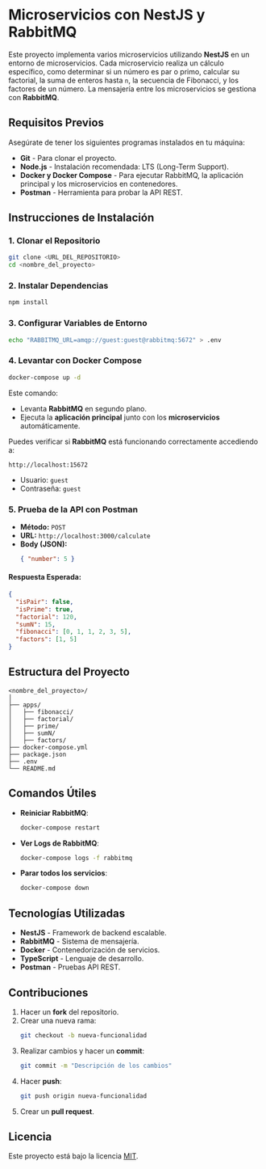 # Microservicios con NestJS y RabbitMQ

Este proyecto implementa varios microservicios utilizando **NestJS** en un entorno de microservicios. Cada microservicio realiza un cálculo específico, como determinar si un número es par o primo, calcular su factorial, la suma de enteros hasta `n`, la secuencia de Fibonacci, y los factores de un número. La mensajería entre los microservicios se gestiona con **RabbitMQ**.

## Requisitos Previos

Asegúrate de tener los siguientes programas instalados en tu máquina:

- **Git** - Para clonar el proyecto.
- **Node.js** - Instalación recomendada: LTS (Long-Term Support).
- **Docker y Docker Compose** - Para ejecutar RabbitMQ, la aplicación principal y los microservicios en contenedores.
- **Postman** - Herramienta para probar la API REST.

## Instrucciones de Instalación

### 1. Clonar el Repositorio

```bash
git clone <URL_DEL_REPOSITORIO>
cd <nombre_del_proyecto>
```

### 2. Instalar Dependencias

```bash
npm install
```

### 3. Configurar Variables de Entorno

```bash
echo "RABBITMQ_URL=amqp://guest:guest@rabbitmq:5672" > .env
```

### 4. Levantar con Docker Compose

```bash
docker-compose up -d
```

Este comando:

- Levanta **RabbitMQ** en segundo plano.
- Ejecuta la **aplicación principal** junto con los **microservicios** automáticamente.

Puedes verificar si **RabbitMQ** está funcionando correctamente accediendo a:

```
http://localhost:15672
```

- Usuario: `guest`
- Contraseña: `guest`

### 5. Prueba de la API con Postman

- **Método:** `POST`
- **URL:** `http://localhost:3000/calculate`
- **Body (JSON):**
  ```json
  { "number": 5 }
  ```

#### Respuesta Esperada:

```json
{
  "isPair": false,
  "isPrime": true,
  "factorial": 120,
  "sumN": 15,
  "fibonacci": [0, 1, 1, 2, 3, 5],
  "factors": [1, 5]
}
```

## Estructura del Proyecto

```
<nombre_del_proyecto>/
│
├── apps/
│   ├── fibonacci/
│   ├── factorial/
│   ├── prime/
│   ├── sumN/
│   ├── factors/
├── docker-compose.yml
├── package.json
├── .env
└── README.md
```

## Comandos Útiles

- **Reiniciar RabbitMQ**:

  ```bash
  docker-compose restart
  ```

- **Ver Logs de RabbitMQ**:

  ```bash
  docker-compose logs -f rabbitmq
  ```

- **Parar todos los servicios**:
  ```bash
  docker-compose down
  ```

## Tecnologías Utilizadas

- **NestJS** - Framework de backend escalable.
- **RabbitMQ** - Sistema de mensajería.
- **Docker** - Contenedorización de servicios.
- **TypeScript** - Lenguaje de desarrollo.
- **Postman** - Pruebas API REST.

## Contribuciones

1. Hacer un **fork** del repositorio.
2. Crear una nueva rama:
   ```bash
   git checkout -b nueva-funcionalidad
   ```
3. Realizar cambios y hacer un **commit**:
   ```bash
   git commit -m "Descripción de los cambios"
   ```
4. Hacer **push**:
   ```bash
   git push origin nueva-funcionalidad
   ```
5. Crear un **pull request**.

## Licencia

Este proyecto está bajo la licencia [MIT](https://opensource.org/licenses/MIT).
